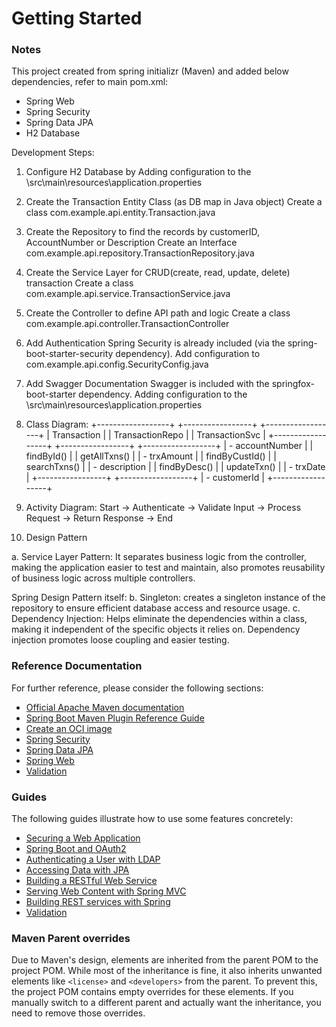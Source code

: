 # Getting Started
### Notes
This project created from spring initializr (Maven) and added below dependencies, refer to main pom.xml:
* Spring Web
* Spring Security
* Spring Data JPA
* H2 Database


Development Steps:
1. Configure H2 Database by Adding configuration to the \src\main\resources\application.properties

2. Create the Transaction Entity Class 
(as DB map in Java object) Create a class  com.example.api.entity.Transaction.java

3. Create the Repository to find the records by customerID, AccountNumber or Description
Create an Interface com.example.api.repository.TransactionRepository.java

4. Create the Service Layer for CRUD(create, read, update, delete) transaction
Create a class com.example.api.service.TransactionService.java

5. Create the Controller to define API path and logic
Create a class com.example.api.controller.TransactionController

6. Add Authentication
Spring Security is already included (via the spring-boot-starter-security dependency). Add configuration to com.example.api.config.SecurityConfig.java

7. Add Swagger Documentation
Swagger is included with the springfox-boot-starter dependency. Adding configuration to the \src\main\resources\application.properties

8. Class Diagram:
+------------------+      +-----------------+       +------------------+
|   Transaction    |      | TransactionRepo |       | TransactionSvc   |
+------------------+      +-----------------+       +------------------+
| - accountNumber  |      | findById()      |       | getAllTxns()     |
| - trxAmount      |      | findByCustId()  |       | searchTxns()     |
| - description    |      | findByDesc()    |       | updateTxn()      |
| - trxDate        |      +-----------------+       +------------------+
| - customerId     |
+------------------+

9. Activity Diagram:
Start -> Authenticate -> Validate Input -> Process Request -> Return Response -> End

10. Design Pattern

a. Service Layer Pattern: It separates business logic from the controller, making the application easier to test and maintain, also promotes reusability of business logic across multiple controllers.

Spring Design Pattern itself:
b. Singleton: creates a singleton instance of the repository to ensure efficient database access and resource usage.
c. Dependency Injection: Helps eliminate the dependencies within a class, making it independent of the specific objects it relies on. Dependency injection promotes loose coupling and easier testing.
 


### Reference Documentation
For further reference, please consider the following sections:

* [Official Apache Maven documentation](https://maven.apache.org/guides/index.html)
* [Spring Boot Maven Plugin Reference Guide](https://docs.spring.io/spring-boot/3.3.6/maven-plugin)
* [Create an OCI image](https://docs.spring.io/spring-boot/3.3.6/maven-plugin/build-image.html)
* [Spring Security](https://docs.spring.io/spring-boot/3.3.6/reference/web/spring-security.html)
* [Spring Data JPA](https://docs.spring.io/spring-boot/3.3.6/reference/data/sql.html#data.sql.jpa-and-spring-data)
* [Spring Web](https://docs.spring.io/spring-boot/3.3.6/reference/web/servlet.html)
* [Validation](https://docs.spring.io/spring-boot/3.3.6/reference/io/validation.html)

### Guides
The following guides illustrate how to use some features concretely:

* [Securing a Web Application](https://spring.io/guides/gs/securing-web/)
* [Spring Boot and OAuth2](https://spring.io/guides/tutorials/spring-boot-oauth2/)
* [Authenticating a User with LDAP](https://spring.io/guides/gs/authenticating-ldap/)
* [Accessing Data with JPA](https://spring.io/guides/gs/accessing-data-jpa/)
* [Building a RESTful Web Service](https://spring.io/guides/gs/rest-service/)
* [Serving Web Content with Spring MVC](https://spring.io/guides/gs/serving-web-content/)
* [Building REST services with Spring](https://spring.io/guides/tutorials/rest/)
* [Validation](https://spring.io/guides/gs/validating-form-input/)

### Maven Parent overrides

Due to Maven's design, elements are inherited from the parent POM to the project POM.
While most of the inheritance is fine, it also inherits unwanted elements like `<license>` and `<developers>` from the parent.
To prevent this, the project POM contains empty overrides for these elements.
If you manually switch to a different parent and actually want the inheritance, you need to remove those overrides.

